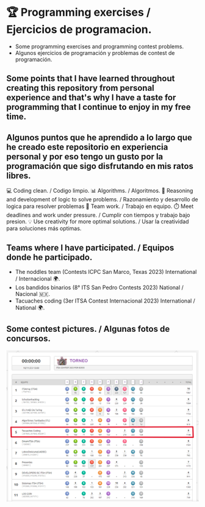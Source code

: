 # 🏆 Programming exercises / Ejercicios de programacion.

- Some programming exercises and programming contest problems.
- Algunos ejercicios de programación y problemas de contest de programación.

## Some points that I have learned throughout creating this repository from personal experience and that's why I have a taste for programming that I continue to enjoy in my free time.
## Algunos puntos que he aprendido a lo largo que he creado este repositorio en experiencia personal y por eso tengo un gusto por la programación que sigo disfrutando en mis ratos libres.

💻 Coding clean. / Codigo limpio.
📊 Algorithms. / Algoritmos.
🧠 Reasoning and development of logic to solve problems. / Razonamiento y desarrollo de logica para resolver problemas
👥 Team work. / Trabajo en equipo.
⏱️ Meet deadlines and work under pressure. / Cumplir con tiempos y trabajo bajo presion.
💡 Use creativity for more optimal solutions. / Usar la creatividad para soluciones más optimas.

## Teams where I have participated. / Equipos donde he participado.

- The noddles team (Contests ICPC San Marco, Texas 2023) International / Internacional 🌍.
- Los bandidos binarios (8° ITS San Pedro Contests 2023) National / Nacional 🇲🇽.
- Tacuaches coding (3er ITSA Contest Internacional 2023) International / National 🌍.

## Some contest pictures. /  Algunas fotos de concursos.
![Ranking](./ITSA%20Contest%20Internacional%202023/posiciones_contest_2023.PNG)

